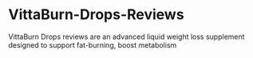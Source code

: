 # VittaBurn-Drops-Reviews
VittaBurn Drops reviews are an advanced liquid weight loss supplement designed to support fat-burning, boost metabolism
